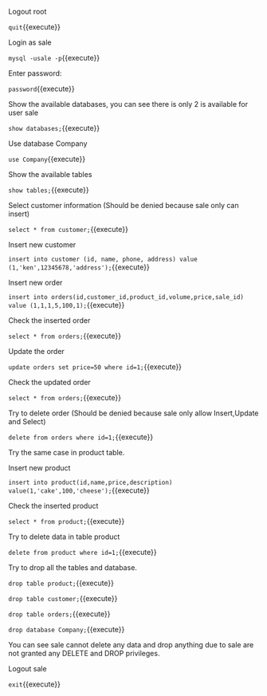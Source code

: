 Logout root

`quit`{{execute}}

Login as sale

`mysql -usale -p`{{execute}}

Enter password:

`password`{{execute}}

Show the available databases, you can see there is only 2 is available for user sale

`show databases;`{{execute}}

Use database Company

`use Company`{{execute}}

Show the available tables

`show tables;`{{execute}}

Select customer information (Should be denied because sale only can insert)

`select * from customer;`{{execute}}

Insert new customer

`insert into customer (id, name, phone, address) value (1,'ken',12345678,'address');`{{execute}}

Insert new order

`insert into orders(id,customer_id,product_id,volume,price,sale_id) value (1,1,1,5,100,1);`{{execute}}

Check the inserted order

`select * from orders;`{{execute}}

Update the order

`update orders set price=50 where id=1;`{{execute}}

Check the updated order

`select * from orders;`{{execute}}

Try to delete order (Should be denied because sale only allow Insert,Update and Select)

`delete from orders where id=1;`{{execute}}

Try the same case in product table.

Insert new product

`insert into product(id,name,price,description) value(1,'cake',100,'cheese');`{{execute}}

Check the inserted product

`select * from product;`{{execute}}

Try to delete data in table product 

`delete from product where id=1;`{{execute}}

Try to drop all the tables and database.

`drop table product;`{{execute}}

`drop table customer;`{{execute}}

`drop table orders;`{{execute}}

`drop database Company;`{{execute}}

You can see sale cannot delete any data and drop anything due to sale are not granted any DELETE and DROP privileges.

Logout sale

`exit`{{execute}}

